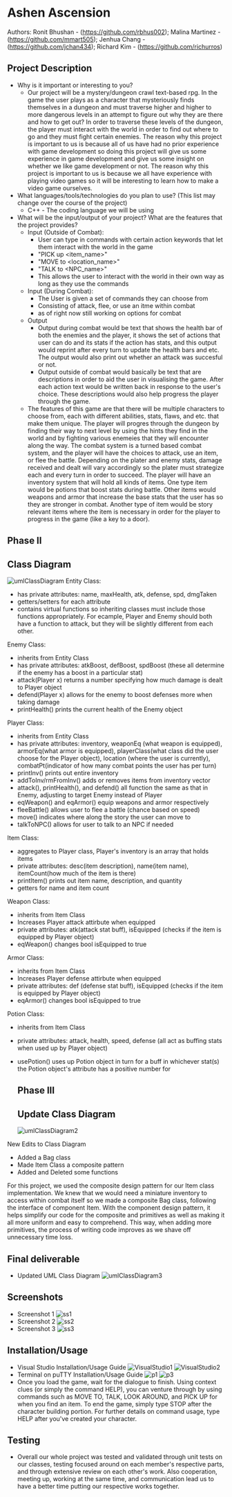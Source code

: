  
# Ashen Ascension
 
Authors: Ronit Bhushan - (https://github.com/rbhus002); Malina Martinez - (https://github.com/mmart505); Jenhua Chang - (https://github.com/jchan434); Richard Kim - (https://github.com/richurros) 



## Project Description
* Why is it important or interesting to you?
  * Our project will be a mystery/dungeon crawl text-based rpg. In the game the user plays as a character that mysteriously finds themselves in a dungeon and must traverse higher and higher to more dangerous levels in an attempt to figure out why they are there and how to get out? In order to traverse these levels of the dungeon, the player must interact with the world in order to find out where to go and they must fight certain enemies.  The reason why this project is important to us is because all of us have had no prior experience with game development so doing this project will give us some experience in game development and give us some insight on whether we like game development or not. The reason why this project is important to us is because we all have experience with playing video games so it will be interesting to learn how to make a video game ourselves.
 * What languages/tools/technologies do you plan to use? (This list may change over the course of the project)
   * C++ - The coding language we will be using
 * What will be the input/output of your project? What are the features that the project provides?
   * Input (Outside of Combat):
     * User can type in commands with certain action keywords that let them interact with the world in the game
     * "PICK up \<item_name\>"
     * "MOVE to \<location_name\>"
     * "TALK to \<NPC_name\>"
     * This allows the user to interact with the world in their own way as long as they use the commands
   * Input (During Combat):
     * The User is given a set of commands they can choose from
     * Consisting of attack, flee, or use an itme within combat
     * as of right now still working on options for combat
   * Output
     * Output during combat would be text that shows the health bar of both the enemies and the player, it shows the set of actions that user can do and its stats if the action has stats, and this output would reprint after every turn to update the health bars and etc. The output would also print out whether an attack was succesful or not.
     * Output outside of combat would basically be text that are descriptions in order to aid the user in visualising the game. After each action text would be written back in response to the user's choice. These descriptions would also help progress the player through the game.
    * The features of this game are that there will be multiple characters to choose from, each with different abilities, stats, flaws, and etc. that make them unique. The player will progres through the dungeon by finding their way to next level by using the hints they find in the world and by fighting various enemeies that they will encounter along the way. The combat system is a turned based combat system, and the player will have the choices to attack, use an item, or flee the battle. Depending on the plater and enemy stats, damage received and dealt will vary accordingly so the plater must strategize each and every turn in order to succeed. The player will have an inventory system that will hold all kinds of items. One type item would be potions that boost stats during battle. Other items would weapons and armor that increase the base stats that the user has so they are stronger in combat. Another type of item would be story relevant items where the item is necessary in order for the player to progress in the game (like a key to a door).

  ## Phase II

 ## Class Diagram
 ![umlClassDiagram](uml.PNG)
 Entity Class:
 - has private attributes: name, maxHealth, atk, defense, spd, dmgTaken
 - getters/setters for each attribute
 - contains virtual functions so inheriting classes must include those functions appropriately. For ecample, Player and Enemy should both have a function to attack,  but they will be slightly different from each other.

 Enemy Class:
 - inherits from Entity Class
 - has private attributes: atkBoost, defBoost, spdBoost (these all determine if the enemy has a boost in a particular stat)
 - attack(Player x) returns a number specifying how much damage is dealt to Player object
 - defend(Player x) allows for the enemy to boost defenses more when taking damage
 - printHealth() prints the current health of the Enemy object

 Player Class:
 - inherits from Entity Class
 - has private attributes: inventory, weaponEq (what weapon is equipped), armorEq(what armor is equipped), playerClass(what class did the user choose for the Player object), location (where the user is currently), combatPt(indicator of how many combat points the user has per turn)
 - printInv() prints out entire inventory
- addToInv/rmFromInv() adds or removes items from inventory vector
- attack(), printHealth(), and defend() all function the same as that in Enemy, adjusting to target Enemy instead of Player
- eqWeapon() and eqArmor() equip weapons and armor respectively
- fleeBattle() allows user to flee a battle (chance based on speed)
- move() indicates where along the story the user can move to
- talkToNPC() allows for user to talk to an NPC if needed

Item Class:
- aggregates to Player class, Player's inventory is an array that holds items
- private attributes: desc(item description), name(item name), itemCount(how much of the item is there)
- printItem() prints out item name, description, and quantity
- getters for name and item count

Weapon Class:
- inherits from Item Class
- Increases Player attack attirbute when equipped
- private attributes: atk(attack stat buff), isEquipped (checks if the item is equipped by Player object)
- eqWeapon() changes bool isEquipped to true

Armor Class:
- inherits from Item Class
-  Increases Player defense attirbute when equipped
- private attributes: def (defense stat buff), isEquipped (checks if the item is equipped by Player object)
- eqArmor() changes bool isEquipped to true

Potion Class:
- inherits from Item Class
- private attributes: attack, health, speed, defense (all act as buffing stats when used up by Player object)
- usePotion() uses up Potion object in turn for a buff in whichever stat(s) the Potion object's attribute has a positive number for
 
  ## Phase III

  ## Update Class Diagram
  ![umlClassDiagram2](UML_Diagram_Part3.png)

New Edits to Class Diagram
- Added a Bag class
- Made Item Class a composite pattern
- Added and Deleted some functions

For this project, we used the composite design pattern for our Item class implementation. We knew that we would need a miniature inventory to access within combat itself so we made a composite Bag class, following the interface of component Item. With the component design pattern, it helps simplify our code for the composite and primitives as well as making it all more uniform and easy to comprehend. This way, when adding more primitives, the process of writing code improves as we shave off unnecessary time loss.

	
 
  ## Final deliverable
- Updated UML Class Diagram
![umlClassDiagram3](FinalUML.png) 
 
 ## Screenshots
- Screenshot 1
![ss1](SCREEN1.png)
- Screenshot 2
![ss2](SCREEN2.png)
- Screenshot 3
![ss3](SCREEN3.png)
 ## Installation/Usage
- Visual Studio Installation/Usage Guide
![VisualStudio1](VS1.png)
![VisualStudio2](VS2.png)
- Terminal on puTTY Installation/Usage Guide
![p1](PUTTY1.png)
![p3](PUTTY3.png)
- Once you load the game, wait for the dialogue to finish. Using context clues (or simply the command HELP), you can venture through by using commands such as MOVE TO, TALK, LOOK AROUND, and PICK UP for when you find an item. To end the game, simply type STOP after the character building portion. For further details on command usage, type HELP after you've created your character.

 ## Testing
- Overall our whole project was tested and validated through unit tests on our classes, testing focused around on each member's respective parts, and through extensive review on each other's work. Also cooperation, meeting up, working at the same time, and communication lead us to have a better time putting our respective works together.
 

